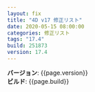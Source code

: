 ```yaml
---
layout: fix
title: "4D v17 修正リスト"
date: 2020-05-15 08:00:00
categories: 修正リスト
tags: "17.4"  
build: 251873
version: 17.4
---
```


**バージョン**: {{page.version}}  
**ビルド**: {{page.build}}  

